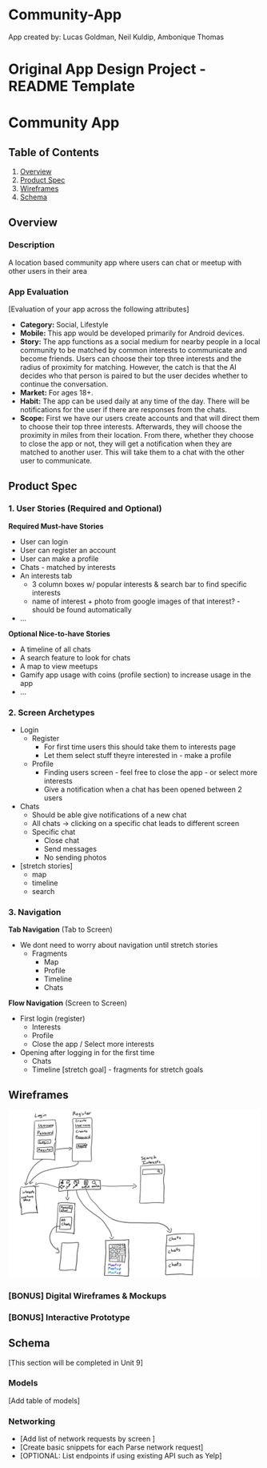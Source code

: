 # Community-App
App created by: Lucas Goldman, Neil Kuldip, Ambonique Thomas

Original App Design Project - README Template
===

# Community App

## Table of Contents
1. [Overview](#Overview)
1. [Product Spec](#Product-Spec)
1. [Wireframes](#Wireframes)
2. [Schema](#Schema)

## Overview
### Description
A location based community app where users can chat or meetup with other users in their area

### App Evaluation
[Evaluation of your app across the following attributes]
- **Category:** Social, Lifestyle
- **Mobile:** This app would be developed primarily for Android devices.
- **Story:** The app functions as a social medium for nearby people in a local community to be matched by common interests to communicate and become friends. Users can choose their top three interests and the radius of proximity for matching. However, the catch is that the AI decides who that person is paired to but the user decides whether to continue the conversation.
- **Market:** For ages 18+.
- **Habit:** The app can be used daily at any time of the day. There will be notifications for the user if there are responses from the chats.
- **Scope:** First we have our users create accounts and that will direct them to choose their top three interests. Afterwards, they will choose the proximity in miles from their location. From there, whether they choose to close the app or not, they will get a notification when they are matched to another user. This will take them to a chat with the other user to communicate.

## Product Spec

### 1. User Stories (Required and Optional)

**Required Must-have Stories**

* User can login
* User can register an account
* User can make a profile
* Chats - matched by interests
* An interests tab
    * 3 column boxes w/ popular interests & search bar to find specific interests
    * name of interest + photo from google images of that interest? - should be found automatically
* ...

**Optional Nice-to-have Stories**

* A timeline of all chats
* A search feature to look for chats
* A map to view meetups
* Gamify app usage with coins (profile section) to increase usage in the app
* ...

### 2. Screen Archetypes

* Login
   * Register 
       * For first time users this should take them to interests page
       * Let them select stuff theyre interested in - make a profile
   * Profile
       * Finding users screen - feel free to close the app - or select more interests
       * Give a notification when a chat has been opened between 2 users
* Chats
   * Should be able give notifications of a new chat 
   * All chats -> clicking on a specific chat leads to different screen
   * Specific chat
       * Close chat
       * Send messages
       * No sending photos
* [stretch stories]
    * map
    * timeline
    * search

### 3. Navigation

**Tab Navigation** (Tab to Screen)

* We dont need to worry about navigation until stretch stories
    * Fragments
        * Map
        * Profile
        * Timeline
        * Chats

**Flow Navigation** (Screen to Screen)

* First login (register)
   * Interests
   * Profile
   * Close the app / Select more interests
* Opening after logging in for the first time
   * Chats
   * Timeline [stretch goal] - fragments for stretch goals

## Wireframes

<img src="wireframe.png" width=600>

### [BONUS] Digital Wireframes & Mockups

### [BONUS] Interactive Prototype

## Schema 
[This section will be completed in Unit 9]
### Models
[Add table of models]
### Networking
- [Add list of network requests by screen ]
- [Create basic snippets for each Parse network request]
- [OPTIONAL: List endpoints if using existing API such as Yelp]

